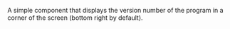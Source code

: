 A simple component that displays the version number of the program in a corner of the screen (bottom right by default).

